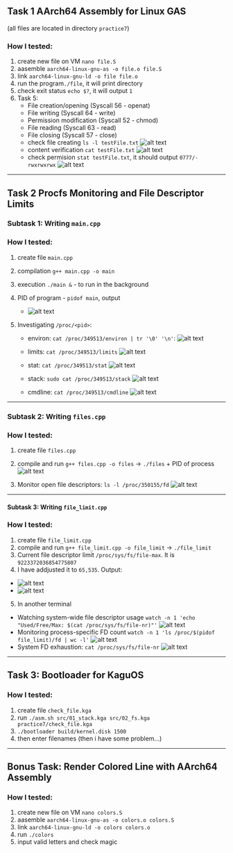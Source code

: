 ## Task 1 AArch64 Assembly for Linux GAS
(all files are located in directory `practice7`)
### How I tested:
1. create new file on VM `nano file.S`
2. aasemble `aarch64-linux-gnu-as -o file.o file.S`
3. link `aarch64-linux-gnu-ld -o file file.o`
4. run the program`./file`, it will print directory
5. check exit status `echo $?`, it will output `1`
6. Task 5:
    - File creation/opening (Syscall 56 - openat)
    - File writing (Syscall 64 - write)
    - Permission modification (Syscall 52 - chmod)
    - File reading (Syscall 63 - read)
    - File сlosing (Syscall 57 - close)
    - check file creating `ls -l testFile.txt`
    ![alt text](<Screenshot 2025-03-25 at 12.02.05.png>)
    - content verification `cat testFile.txt`
    ![alt text](<Screenshot 2025-03-25 at 12.02.54.png>)
    - check permision `stat testFile.txt`, it should output `0777/-rwxrwxrwx`
    ![alt text](<Screenshot 2025-03-25 at 12.03.28.png>)

---

## Task 2 Procfs Monitoring and File Descriptor Limits

### Subtask 1: Writing `main.cpp`
### How I tested:
1. create file `main.cpp`
2. compilation `g++ main.cpp -o main` 
3. execution `./main &` - to run in the background
4. PID of program - `pidof main`, output
    - ![alt text](<Screenshot 2025-03-29 at 12.46.29.png>)
5. Investigating `/proc/<pid>`: 

    - environ: `cat /proc/349513/environ | tr '\0' '\n'`:
    ![alt text](<Screenshot 2025-03-29 at 12.48.56.png>)

    - limits: `cat /proc/349513/limits`
    ![alt text](<Screenshot 2025-03-29 at 12.51.45.png>)

    - stat: `cat /proc/349513/stat`
    ![alt text](<Screenshot 2025-03-29 at 12.52.29.png>)

    - stack: `sudo cat /proc/349513/stack`
    ![alt text](<Screenshot 2025-03-29 at 12.52.49.png>)

    - cmdline: `cat /proc/349513/cmdline`
    ![alt text](<Screenshot 2025-03-29 at 12.53.29.png>)

---

### Subtask 2: Writing `files.cpp`
### How I tested:
1. create file `files.cpp`
2. compile and run  `g++ files.cpp -o files` -> `./files` + PID of process
![alt text](<Screenshot 2025-03-29 at 13.13.37.png>)

3. Monitor open file descriptors: `ls -l /proc/350155/fd`
![alt text](<Screenshot 2025-03-29 at 13.13.27.png>)

---

#### Subtask 3: Writing `file_limit.cpp`
### How I tested:
1. create file `file_limit.cpp`
2. compile and run  `g++ file_limit.cpp -o file_limit` -> `./file_limit`
3. Current file descriptor limit `/proc/sys/fs/file-max`. It is `9223372036854775807`
4. I have addjusted it to `65,535`. Output:
- ![alt text](<Screenshot 2025-03-29 at 13.43.31.png>)
- ![alt text](<Screenshot 2025-03-29 at 13.43.38.png>)

5. In another terminal
- Watching system-wide file descriptor usage `watch -n 1 'echo "Used/Free/Max: $(cat /proc/sys/fs/file-nr)"'`
![alt text](<Screenshot 2025-03-29 at 13.48.27.png>)
- Monitoring process-specific FD count `watch -n 1 'ls /proc/$(pidof file_limit)/fd | wc -l'`
![alt text](<Screenshot 2025-03-29 at 13.48.38.png>)
- System FD exhaustion: `cat /proc/sys/fs/file-nr`
![alt text](<Screenshot 2025-03-29 at 13.49.49.png>)

---

## **Task 3: Bootloader for KaguOS**
### How I tested:
1. create file `check_file.kga`
2. run `./asm.sh src/01_stack.kga src/02_fs.kga practice7/check_file.kga`
3. `./bootloader build/kernel.disk 1500`
4. then enter filenames (then i have some problem...)
---

## **Bonus Task: Render Colored Line with AArch64 Assembly**
### How I tested:
1. create new file on VM `nano colors.S`
2. aasemble `aarch64-linux-gnu-as -o colors.o colors.S`
3. link `aarch64-linux-gnu-ld -o colors colors.o`
3. run `./colors` 
4. input valid letters and check magic